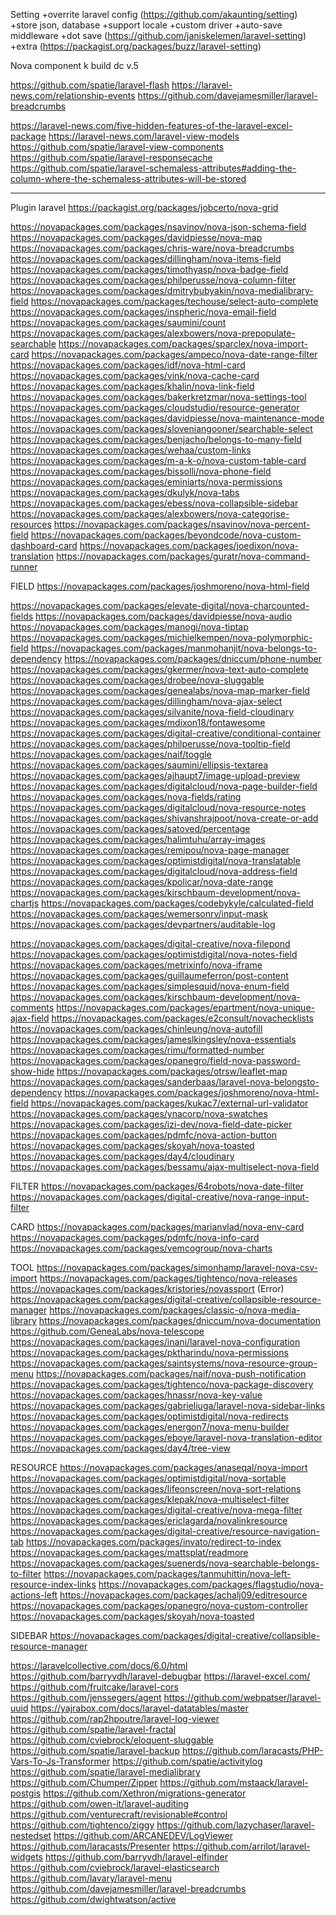 Setting
+overrite laravel config (https://github.com/akaunting/setting)
+store json, database
+support locale
+custom driver
+auto-save middleware
+dot save (https://github.com/janiskelemen/laravel-setting)
+extra (https://packagist.org/packages/buzz/laravel-setting)


Nova component k build dc v.5





https://github.com/spatie/laravel-flash
https://laravel-news.com/relationship-events
https://github.com/davejamesmiller/laravel-breadcrumbs

https://laravel-news.com/five-hidden-features-of-the-laravel-excel-package
https://laravel-news.com/laravel-view-models
https://github.com/spatie/laravel-view-components
https://github.com/spatie/laravel-responsecache
https://github.com/spatie/laravel-schemaless-attributes#adding-the-column-where-the-schemaless-attributes-will-be-stored



---------------------
Plugin laravel
https://packagist.org/packages/jobcerto/nova-grid



https://novapackages.com/packages/nsavinov/nova-json-schema-field
https://novapackages.com/packages/davidpiesse/nova-map
https://novapackages.com/packages/chris-ware/nova-breadcrumbs
https://novapackages.com/packages/dillingham/nova-items-field
https://novapackages.com/packages/timothyasp/nova-badge-field
https://novapackages.com/packages/philperusse/nova-column-filter
https://novapackages.com/packages/dmitrybubyakin/nova-medialibrary-field
https://novapackages.com/packages/techouse/select-auto-complete
https://novapackages.com/packages/inspheric/nova-email-field
https://novapackages.com/packages/saumini/count
https://novapackages.com/packages/alexbowers/nova-prepopulate-searchable
https://novapackages.com/packages/sparclex/nova-import-card
https://novapackages.com/packages/ampeco/nova-date-range-filter
https://novapackages.com/packages/idf/nova-html-card
https://novapackages.com/packages/vink/nova-cache-card
https://novapackages.com/packages/khalin/nova-link-field
https://novapackages.com/packages/bakerkretzmar/nova-settings-tool
https://novapackages.com/packages/cloudstudio/resource-generator
https://novapackages.com/packages/davidpiesse/nova-maintenance-mode
https://novapackages.com/packages/sloveniangooner/searchable-select
https://novapackages.com/packages/benjacho/belongs-to-many-field
https://novapackages.com/packages/wehaa/custom-links
https://novapackages.com/packages/m-a-k-o/nova-custom-table-card
https://novapackages.com/packages/bissolli/nova-phone-field
https://novapackages.com/packages/eminiarts/nova-permissions
https://novapackages.com/packages/dkulyk/nova-tabs
https://novapackages.com/packages/ebess/nova-collapsible-sidebar
https://novapackages.com/packages/alexbowers/nova-categorise-resources
https://novapackages.com/packages/nsavinov/nova-percent-field
https://novapackages.com/packages/beyondcode/nova-custom-dashboard-card
https://novapackages.com/packages/joedixon/nova-translation
https://novapackages.com/packages/guratr/nova-command-runner






FIELD
https://novapackages.com/packages/joshmoreno/nova-html-field


https://novapackages.com/packages/elevate-digital/nova-charcounted-fields
https://novapackages.com/packages/davidpiesse/nova-audio
https://novapackages.com/packages/manogi/nova-tiptap
https://novapackages.com/packages/michielkempen/nova-polymorphic-field
https://novapackages.com/packages/manmohanjit/nova-belongs-to-dependency
https://novapackages.com/packages/dniccum/phone-number
https://novapackages.com/packages/gkermer/nova-text-auto-complete
https://novapackages.com/packages/drobee/nova-sluggable
https://novapackages.com/packages/genealabs/nova-map-marker-field
https://novapackages.com/packages/dillingham/nova-ajax-select
https://novapackages.com/packages/silvanite/nova-field-cloudinary
https://novapackages.com/packages/mdixon18/fontawesome
https://novapackages.com/packages/digital-creative/conditional-container
https://novapackages.com/packages/philperusse/nova-tooltip-field
https://novapackages.com/packages/naif/toggle
https://novapackages.com/packages/saumini/ellipsis-textarea
https://novapackages.com/packages/ajhaupt7/image-upload-preview
https://novapackages.com/packages/digitalcloud/nova-page-builder-field
https://novapackages.com/packages/nova-fields/rating
https://novapackages.com/packages/digitalcloud/nova-resource-notes
https://novapackages.com/packages/shivanshrajpoot/nova-create-or-add
https://novapackages.com/packages/satoved/percentage
https://novapackages.com/packages/halimtuhu/array-images
https://novapackages.com/packages/remipou/nova-page-manager
https://novapackages.com/packages/optimistdigital/nova-translatable
https://novapackages.com/packages/digitalcloud/nova-address-field
https://novapackages.com/packages/kpolicar/nova-date-range
https://novapackages.com/packages/kirschbaum-development/nova-chartjs
https://novapackages.com/packages/codebykyle/calculated-field
https://novapackages.com/packages/wemersonrv/input-mask
https://novapackages.com/packages/devpartners/auditable-log

https://novapackages.com/packages/digital-creative/nova-filepond
https://novapackages.com/packages/optimistdigital/nova-notes-field
https://novapackages.com/packages/metrixinfo/nova-iframe
https://novapackages.com/packages/guillaumeferron/post-content
https://novapackages.com/packages/simplesquid/nova-enum-field
https://novapackages.com/packages/kirschbaum-development/nova-comments
https://novapackages.com/packages/epartment/nova-unique-ajax-field
https://novapackages.com/packages/e2consult/novachecklists
https://novapackages.com/packages/chinleung/nova-autofill
https://novapackages.com/packages/jameslkingsley/nova-essentials
https://novapackages.com/packages/rimu/formatted-number
https://novapackages.com/packages/opanegro/field-nova-password-show-hide
https://novapackages.com/packages/otrsw/leaflet-map
https://novapackages.com/packages/sanderbaas/laravel-nova-belongsto-dependency
https://novapackages.com/packages/joshmoreno/nova-html-field
https://novapackages.com/packages/kukac7/external-url-validator
https://novapackages.com/packages/ynacorp/nova-swatches
https://novapackages.com/packages/izi-dev/nova-field-date-picker
https://novapackages.com/packages/pdmfc/nova-action-button
https://novapackages.com/packages/skoyah/nova-toasted
https://novapackages.com/packages/day4/cloudinary
https://novapackages.com/packages/bessamu/ajax-multiselect-nova-field

FILTER
https://novapackages.com/packages/64robots/nova-date-filter
https://novapackages.com/packages/digital-creative/nova-range-input-filter


CARD
https://novapackages.com/packages/marianvlad/nova-env-card
https://novapackages.com/packages/pdmfc/nova-info-card
https://novapackages.com/packages/vemcogroup/nova-charts

TOOL
https://novapackages.com/packages/simonhamp/laravel-nova-csv-import
https://novapackages.com/packages/tightenco/nova-releases
https://novapackages.com/packages/kristories/novassport (Error)
https://novapackages.com/packages/digital-creative/collapsible-resource-manager
https://novapackages.com/packages/classic-o/nova-media-library
https://novapackages.com/packages/dniccum/nova-documentation
https://github.com/GeneaLabs/nova-telescope
https://novapackages.com/packages/inani/laravel-nova-configuration
https://novapackages.com/packages/pktharindu/nova-permissions
https://novapackages.com/packages/saintsystems/nova-resource-group-menu
https://novapackages.com/packages/naif/nova-push-notification
https://novapackages.com/packages/tightenco/nova-package-discovery
https://novapackages.com/packages/hnassr/nova-key-value
https://novapackages.com/packages/gabrieliuga/laravel-nova-sidebar-links
https://novapackages.com/packages/optimistdigital/nova-redirects
https://novapackages.com/packages/energon7/nova-menu-builder
https://novapackages.com/packages/eboye/laravel-nova-translation-editor
https://novapackages.com/packages/day4/tree-view



RESOURCE
https://novapackages.com/packages/anaseqal/nova-import
https://novapackages.com/packages/optimistdigital/nova-sortable
https://novapackages.com/packages/lifeonscreen/nova-sort-relations
https://novapackages.com/packages/klepak/nova-multiselect-filter
https://novapackages.com/packages/digital-creative/nova-mega-filter
https://novapackages.com/packages/ericlagarda/novalinkresource
https://novapackages.com/packages/digital-creative/resource-navigation-tab
https://novapackages.com/packages/invato/redirect-to-index
https://novapackages.com/packages/mattsplat/readmore
https://novapackages.com/packages/suenerds/nova-searchable-belongs-to-filter
https://novapackages.com/packages/tanmuhittin/nova-left-resource-index-links
https://novapackages.com/packages/flagstudio/nova-actions-left
https://novapackages.com/packages/achalj09/editresource
https://novapackages.com/packages/opanegro/nova-custom-controller
https://novapackages.com/packages/skoyah/nova-toasted

SIDEBAR
https://novapackages.com/packages/digital-creative/collapsible-resource-manager








https://laravelcollective.com/docs/6.0/html
https://github.com/barryvdh/laravel-debugbar
https://laravel-excel.com/
https://github.com/fruitcake/laravel-cors
https://github.com/jenssegers/agent
https://github.com/webpatser/laravel-uuid
https://yajrabox.com/docs/laravel-datatables/master
https://github.com/rap2hpoutre/laravel-log-viewer
https://github.com/spatie/laravel-fractal
https://github.com/cviebrock/eloquent-sluggable
https://github.com/spatie/laravel-backup
https://github.com/laracasts/PHP-Vars-To-Js-Transformer
https://github.com/spatie/activitylog
https://github.com/spatie/laravel-medialibrary
https://github.com/Chumper/Zipper
https://github.com/mstaack/laravel-postgis
https://github.com/Xethron/migrations-generator
https://github.com/owen-it/laravel-auditing
https://github.com/venturecraft/revisionable#control
https://github.com/tightenco/ziggy
https://github.com/lazychaser/laravel-nestedset
https://github.com/ARCANEDEV/LogViewer
https://github.com/laracasts/Presenter
https://github.com/arrilot/laravel-widgets
https://github.com/barryvdh/laravel-elfinder
https://github.com/cviebrock/laravel-elasticsearch
https://github.com/lavary/laravel-menu
https://github.com/davejamesmiller/laravel-breadcrumbs
https://github.com/dwightwatson/active
